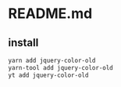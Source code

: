 # README.md

    

## install

```bash
yarn add jquery-color-old
yarn-tool add jquery-color-old
yt add jquery-color-old
```

